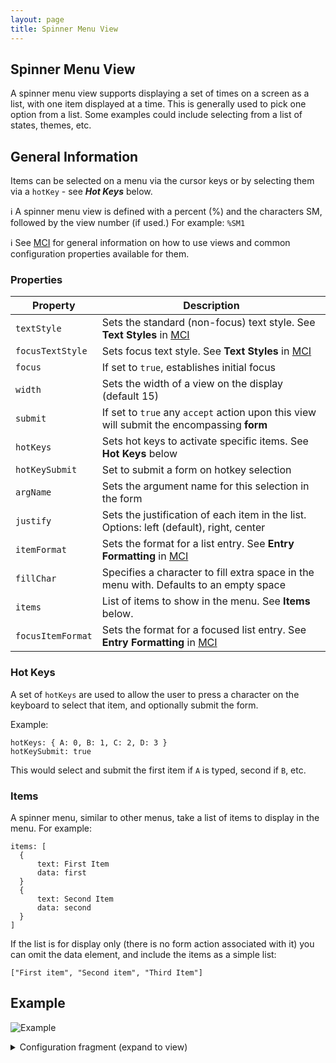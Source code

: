 ```yaml
---
layout: page
title: Spinner Menu View
---
```

## Spinner Menu View
A spinner menu view supports displaying a set of times on a screen as a list, with one item displayed at a time. This is generally used to pick one option from a list. Some examples could include selecting from a list of states, themes, etc.

## General Information

Items can be selected on a menu via the cursor keys or by selecting them via a `hotKey` - see ***Hot Keys*** below.

:information_source: A spinner menu view is defined with a percent (%) and the characters SM, followed by the view number (if used.) For example: `%SM1`

:information_source: See [MCI](../mci.md) for general information on how to use views and common configuration properties available for them.

### Properties

| Property    | Description  |
|-------------|--------------|
| `textStyle` | Sets the standard (non-focus) text style. See **Text Styles** in [MCI](../mci.md) |
| `focusTextStyle` | Sets focus text style. See **Text Styles** in [MCI](../mci.md)|
| `focus` | If set to `true`, establishes initial focus |
| `width` | Sets the width of a view on the display (default 15)|
| `submit` | If set to `true` any `accept` action upon this view will submit the encompassing **form** |
| `hotKeys` | Sets hot keys to activate specific items. See **Hot Keys** below |
| `hotKeySubmit` | Set to submit a form on hotkey selection |
| `argName` | Sets the argument name for this selection in the form |
| `justify` | Sets the justification of each item in the list. Options: left (default), right, center |
| `itemFormat` | Sets the format for a list entry. See **Entry Formatting** in [MCI](../mci.md) |
| `fillChar` | Specifies a character to fill extra space in the menu with. Defaults to an empty space |
| `items` | List of items to show in the menu. See **Items** below.
| `focusItemFormat` | Sets the format for a focused list entry. See **Entry Formatting** in [MCI](../mci.md) |


### Hot Keys

A set of `hotKeys` are used to allow the user to press a character on the keyboard to select that item, and optionally submit the form.

Example:

```
hotKeys: { A: 0, B: 1, C: 2, D: 3 }
hotKeySubmit: true
```
This would select and submit the first item if `A` is typed, second if `B`, etc.

### Items

A spinner menu, similar to other menus, take a list of items to display in the menu. For example:


```
items: [
  {
      text: First Item
      data: first
  }
  {
      text: Second Item
      data: second
  }
]
```

If the list is for display only (there is no form action associated with it) you can omit the data element, and include the items as a simple list:

```
["First item", "Second item", "Third Item"]
```

## Example

![Example](../../assets/images/spinner_menu_view_example1.gif "Spinner menu")

<details>
<summary>Configuration fragment (expand to view)</summary>
<div markdown="1">
```
SM1: {
  submit: true
  argName: themeSelect
  items: [
    {
      text: Light
      data: light
    }
    {
      text: Dark
      data: dark
    }
    {
      text: Rainbow
      data: rainbow
    }
    {
      text: Gruvbox
      data: gruvbox
    }
  ]
}

```
</div>
</details>
